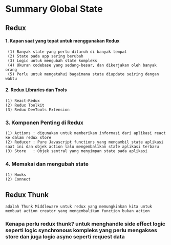 # Summary Global State

## Redux

#### 1. Kapan saat yang tepat untuk menggunakan Redux
     (1) Banyak state yang perlu ditaruh di banyak tempat
     (2) State pada app sering berubah
     (3) Logic untuk mengubah state kompleks
     (4) Ukuran codebase yang sedang-besar, dan dikerjakan oleh banyak orang
     (5) Perlu untuk mengetahui bagaimana state diupdate seiring dengan waktu

#### 2. Redux Libraries dan Tools
    (1) React-Redux
    (2) Redux Toolkit
    (3) Redux DevTools Extension

### 3. Komponen Penting di Redux
    (1) Actions : digunakan untuk memberikan informasi dari aplikasi react ke dalam redux store
    (2) Reducer : Pure Javascript functions yang mengambil state aplikasi saat ini dan objek action lalu mengembalikan state aplikasi terbaru
    (3) Store   : Objek sentral yang menyimpan state pada aplikasi

### 4. Memakai dan mengubah state 
    (1) Hooks
    (2) Connect


## Redux Thunk
    adalah Thunk Middleware untuk redux yang memungkinkan kita untuk membuat action creator yang mengembalikan function bukan action

### Kenapa perlu redux thunk? untuk menghandle side effect logic seperti logic synchronous kompleks yang perlu mengakses store dan juga logic async seperti request data





